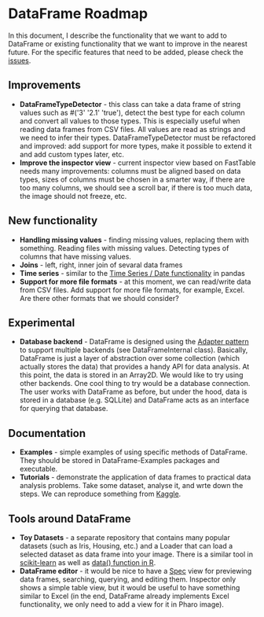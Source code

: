 # DataFrame Roadmap

In this document, I describe the functionality that we want to add to DataFrame or existing functionality that we want to improve in the nearest future. For the specific features that need to be added, please check the [issues](https://github.com/PolyMathOrg/DataFrame/issues).

## Improvements

* **DataFrameTypeDetector** - this class can take a data frame of string values such as #('3' '2.1' 'true'), detect the best type for each column and convert all values to those types. This is especially useful when reading data frames from CSV files. All values are read as strings and we need to infer their types. DataFrameTypeDetector must be refactored and improved: add support for more types, make it possible to extend it and add custom types later, etc.
* **Improve the inspector view** - current inspector view based on FastTable needs many improvements: columns must be aligned based on data types, sizes of columns must be chosen in a smarter way, if there are too many columns, we should see a scroll bar, if there is too much data, the image should not freeze, etc.

## New functionality

* **Handling missing values** - finding missing values, replacing them with something. Reading files with missing values. Detecting types of columns that have missing values.
* **Joins** - left, right, inner join of sevaral data frames
* **Time series** - similar to the [Time Series / Date functionality](https://pandas.pydata.org/pandas-docs/stable/user_guide/timeseries.html) in pandas
* **Support for more file formats** - at this moment, we can read/write data from CSV files. Add support for more file formats, for example, Excel. Are there other formats that we should consider?

## Experimental

* **Database backend** - DataFrame is designed using the [Adapter pattern](https://en.wikipedia.org/wiki/Adapter_pattern) to support multiple backends (see DataFrameInternal class). Basically, DataFrame is just a layer of abstraction over some collection (which actually stores the data) that provides a handy API for data analysis. At this point, the data is stored in an Array2D. We would like to try using other backends. One cool thing to try would be a database connection. The user works with DataFrame as before, but under the hood, data is stored in a database (e.g. SQLLite) and DataFrame acts as an interface for querying that database.

## Documentation

* **Examples** - simple examples of using specific methods of DataFrame. They should be stored in DataFrame-Examples packages and executable.
* **Tutorials** - demonstrate the application of data frames to practical data analysis problems. Take some dataset, analyse it, and wrte down the steps. We can reproduce something from [Kaggle](https://www.kaggle.com/).

## Tools around DataFrame

* **Toy Datasets** - a separate repository that contains many popular datasets (such as Iris, Housing, etc.) and a Loader that can load a selected dataset as data frame into your image. There is a similar tool in [scikit-learn](https://scikit-learn.org/stable/datasets/index.html) as well as [data() function in R](https://www.rdocumentation.org/packages/utils/versions/3.5.3/topics/data).
* **DataFrame editor** - it would be nice to have a [Spec](https://github.com/pharo-spec/Spec) view for previewing data frames, searching, querying, and editing them. Inspector only shows a simple table view, but it would be useful to have something similar to Excel (in the end, DataFrame already implements Excel functionality, we only need to add a view for it in Pharo image).
